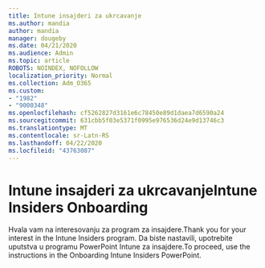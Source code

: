 ```yaml
---
title: Intune insajderi za ukrcavanje
ms.author: mandia
author: mandia
manager: dougeby
ms.date: 04/21/2020
ms.audience: Admin
ms.topic: article
ROBOTS: NOINDEX, NOFOLLOW
localization_priority: Normal
ms.collection: Adm_O365
ms.custom:
- "1982"
- "9000348"
ms.openlocfilehash: cf5262827d3161e6c78450e89d1daea7d6590a24
ms.sourcegitcommit: 631cbb5f03e5371f0995e976536d24e9d13746c3
ms.translationtype: MT
ms.contentlocale: sr-Latn-RS
ms.lasthandoff: 04/22/2020
ms.locfileid: "43763087"
---
```

# <a name="intune-insiders-onboarding"></a><span data-ttu-id="a7ca8-102">Intune insajderi za ukrcavanje</span><span class="sxs-lookup"><span data-stu-id="a7ca8-102">Intune Insiders Onboarding</span></span>

<span data-ttu-id="a7ca8-103">Hvala vam na interesovanju za program za insajdere.</span><span class="sxs-lookup"><span data-stu-id="a7ca8-103">Thank you for your interest in the Intune Insiders program.</span></span> <span data-ttu-id="a7ca8-104">Da biste nastavili, upotrebite uputstva u programu PowerPoint Intune za insajdere.</span><span class="sxs-lookup"><span data-stu-id="a7ca8-104">To proceed, use the instructions in the Onboarding Intune Insiders PowerPoint.</span></span>
